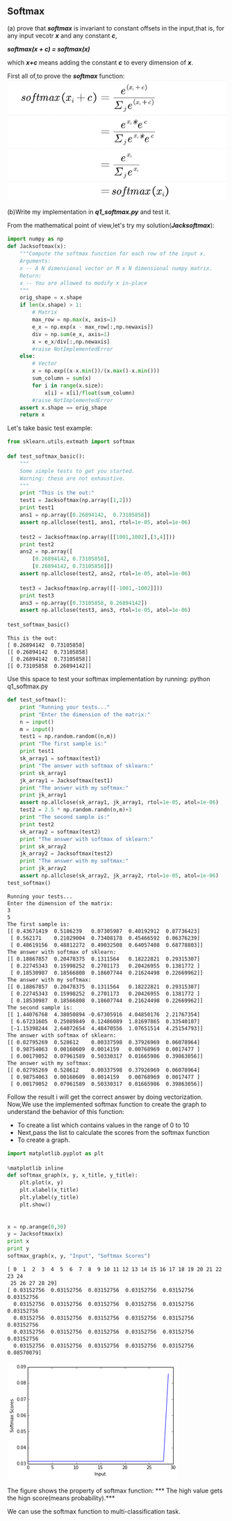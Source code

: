 
## Softmax

(a) prove that ***softmax*** is invariant to constant offsets in the input,that is, for any input vecotr ***x*** and any constant ***c***,

***softmax(x + c) = softmax(x)***

which ***x+c*** means adding the constant ***c*** to every dimension of ***x***.

First all of,to prove the ***softmax*** function:
![](softmax.png)



(b)Write my implementation in ***q1_softmax.py*** and test it.

From the mathematical point of view,let's try my solution(***Jacksoftmax***):


```python
import numpy as np
def Jacksoftmax(x):
    """Compute the softmax function for each row of the input x.
    Arguments:
    x -- A N dimensional vector or M x N dimensional numpy matrix.
    Return:
    x -- You are allowed to modify x in-place
    """
    orig_shape = x.shape
    if len(x.shape) > 1:
        # Matrix
        max_row = np.max(x, axis=1)
        e_x = np.exp(x - max_row[:,np.newaxis])
        div = np.sum(e_x, axis=1)
        x = e_x/div[:,np.newaxis]
        #raise NotImplementedError
    else:
        # Vector
        x = np.exp((x-x.min())/(x.max()-x.min()))
        sum_column = sum(x)
        for i in range(x.size):
            x[i] = x[i]/float(sum_column)
        #raise NotImplementedError
    assert x.shape == orig_shape
    return x
```

Let's take basic test example:


```python
from sklearn.utils.extmath import softmax

def test_softmax_basic():
    """
    Some simple tests to get you started.
    Warning: these are not exhaustive.
    """
    print "This is the out:"
    test1 = Jacksoftmax(np.array([1,2]))
    print test1
    ans1 = np.array([0.26894142,  0.73105858])
    assert np.allclose(test1, ans1, rtol=1e-05, atol=1e-06)

    test2 = Jacksoftmax(np.array([[1001,1002],[3,4]]))
    print test2
    ans2 = np.array([
        [0.26894142, 0.73105858],
        [0.26894142, 0.73105858]])
    assert np.allclose(test2, ans2, rtol=1e-05, atol=1e-06)

    test3 = Jacksoftmax(np.array([[-1001,-1002]]))
    print test3
    ans3 = np.array([0.73105858, 0.26894142])
    assert np.allclose(test3, ans3, rtol=1e-05, atol=1e-06)
    
test_softmax_basic()
```

    This is the out:
    [ 0.26894142  0.73105858]
    [[ 0.26894142  0.73105858]
     [ 0.26894142  0.73105858]]
    [[ 0.73105858  0.26894142]]


Use this space to test your softmax implementation by running:
        python q1_softmax.py
        


```python
def test_softmax():
    print "Running your tests..."
    print "Enter the dimension of the matrix:"
    n = input()
    m = input()
    test1 = np.random.random((n,m))
    print "The first sample is:"
    print test1
    sk_array1 = softmax(test1)
    print "The answer with softmax of sklearn:"
    print sk_array1
    jk_array1 = Jacksoftmax(test1)
    print "The answer with my softmax:"
    print jk_array1
    assert np.allclose(sk_array1, jk_array1, rtol=1e-05, atol=1e-06)
    test2 = 2.5 * np.random.randn(n,m)+3
    print "The second sample is:"
    print test2
    sk_array2 = softmax(test2)
    print "The answer with softmax of sklearn:"
    print sk_array2
    jk_array2 = Jacksoftmax(test2)
    print "The answer with my softmax:"
    print jk_array2
    assert np.allclose(sk_array2, jk_array2, rtol=1e-05, atol=1e-06)
test_softmax()
```

    Running your tests...
    Enter the dimension of the matrix:
    3
    5
    The first sample is:
    [[ 0.43671419  0.5186239   0.07305987  0.40192912  0.87736423]
     [ 0.562171    0.21029004  0.73408178  0.45466592  0.06376239]
     [ 0.48619156  0.48812272  0.49032508  0.64057408  0.68778803]]
    The answer with softmax of sklearn:
    [[ 0.18867857  0.20478375  0.1311564   0.18222821  0.29315307]
     [ 0.22745343  0.15998252  0.2701173   0.20426955  0.1381772 ]
     [ 0.18530987  0.18566808  0.18607744  0.21624498  0.22669962]]
    The answer with my softmax:
    [[ 0.18867857  0.20478375  0.1311564   0.18222821  0.29315307]
     [ 0.22745343  0.15998252  0.2701173   0.20426955  0.1381772 ]
     [ 0.18530987  0.18566808  0.18607744  0.21624498  0.22669962]]
    The second sample is:
    [[ 1.44076768  4.38050894 -0.67305916  4.04850176  2.21767354]
     [ 6.67231605  0.25089849  0.12486089  1.81697865  0.33540107]
     [-1.15398244  2.64072654  4.48470556  1.07651514  4.25154793]]
    The answer with softmax of sklearn:
    [[ 0.02795269  0.528612    0.00337598  0.37926969  0.06078964]
     [ 0.98754063  0.00160609  0.0014159   0.00768969  0.0017477 ]
     [ 0.00179052  0.07961589  0.50330317  0.01665986  0.39863056]]
    The answer with my softmax:
    [[ 0.02795269  0.528612    0.00337598  0.37926969  0.06078964]
     [ 0.98754063  0.00160609  0.0014159   0.00768969  0.0017477 ]
     [ 0.00179052  0.07961589  0.50330317  0.01665986  0.39863056]]


Follow the result i will get the correct answer by doing vectorization.
Now,We use the implemented softmax function to create the graph to understand the behavior of this function:
- To create a list which contains values in the range of 0 to 10
- Next,pass the list to calculate the scores from the softmax function
- To create a graph.


```python
import matplotlib.pyplot as plt

%matplotlib inline
def softmax_graph(x, y, x_title, y_title):
    plt.plot(x, y)
    plt.xlabel(x_title)
    plt.ylabel(y_title)
    plt.show()


x = np.arange(0,30)
y = Jacksoftmax(x)
print x
print y
softmax_graph(x, y, "Input", "Softmax Scores")
```

    [ 0  1  2  3  4  5  6  7  8  9 10 11 12 13 14 15 16 17 18 19 20 21 22 23 24
     25 26 27 28 29]
    [ 0.03152756  0.03152756  0.03152756  0.03152756  0.03152756  0.03152756
      0.03152756  0.03152756  0.03152756  0.03152756  0.03152756  0.03152756
      0.03152756  0.03152756  0.03152756  0.03152756  0.03152756  0.03152756
      0.03152756  0.03152756  0.03152756  0.03152756  0.03152756  0.03152756
      0.03152756  0.03152756  0.03152756  0.03152756  0.03152756  0.08570079]



![png](output_9_1.png)


The figure shows the property of softmax function:
*** The high value gets the hign score(means probability).***

We can use the softmax function to multi-classification task.
